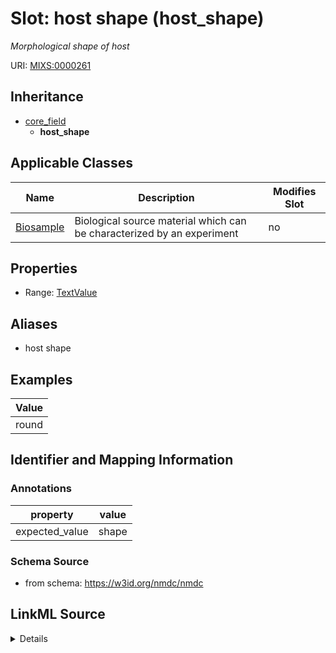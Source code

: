 # Slot: host shape (host_shape)


_Morphological shape of host_



URI: [MIXS:0000261](https://w3id.org/mixs/0000261)




## Inheritance

* [core_field](core_field.md)
    * **host_shape**





## Applicable Classes

| Name | Description | Modifies Slot |
| --- | --- | --- |
[Biosample](Biosample.md) | Biological source material which can be characterized by an experiment |  no  |







## Properties

* Range: [TextValue](TextValue.md)



## Aliases


* host shape




## Examples

| Value |
| --- |
| round |

## Identifier and Mapping Information





### Annotations

| property | value |
| --- | --- |
| expected_value | shape || occurrence | 1 |



### Schema Source


* from schema: https://w3id.org/nmdc/nmdc




## LinkML Source

<details>
```yaml
name: host_shape
annotations:
  expected_value:
    tag: expected_value
    value: shape
  occurrence:
    tag: occurrence
    value: '1'
description: Morphological shape of host
title: host shape
examples:
- value: round
from_schema: https://w3id.org/nmdc/nmdc
aliases:
- host shape
rank: 1000
is_a: core field
string_serialization: '{text}'
slot_uri: MIXS:0000261
multivalued: false
alias: host_shape
domain_of:
- Biosample
range: TextValue

```
</details>